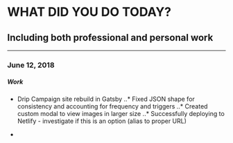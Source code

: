 # WHAT DID YOU DO TODAY?

## Including both professional and personal work

---

### June 12, 2018

##### Work
* Drip Campaign site rebuild in Gatsby
..* Fixed JSON shape for consistency and accounting for frequency and triggers
..* Created custom modal to view images in larger size
..* Successfully deploying to Netlify - investigate if this is an option (alias to proper URL)

* 